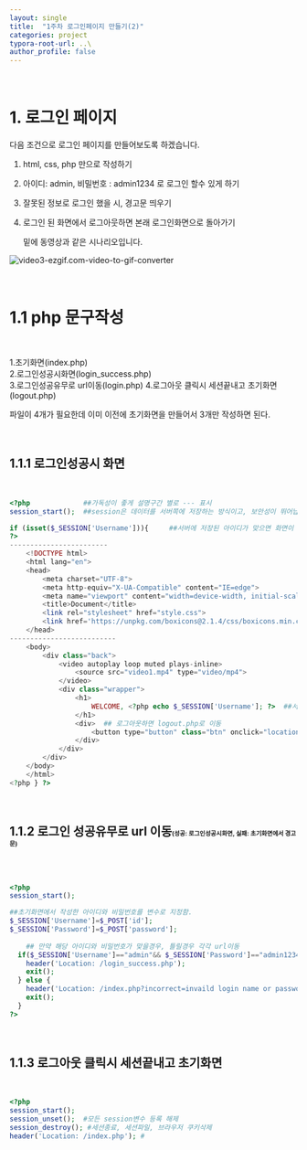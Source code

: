 ```yaml
---
layout: single
title:  "1주차 로그인페이지 만들기(2)"
categories: project
typora-root-url: ..\
author_profile: false
---
```


<br>

# 1. 로그인 페이지

다음 조건으로 로그인 페이지를 만들어보도록 하겠습니다.  

1. html, css, php 만으로 작성하기

2. 아이디: admin, 비밀번호 : admin1234 로 로그인 할수 있게 하기

3. 잘못된 정보로 로그인 했을 시, 경고문 띄우기

4. 로그인 된 화면에서 로그아웃하면 본래 로그인화면으로 돌아가기  

   밑에 동영상과 같은 시나리오입니다.

![video3-ezgif.com-video-to-gif-converter](/images/2024-04-29-3/video3-ezgif.com-video-to-gif-converter.gif)

<br>

# 1.1 php 문구작성

<br>

1.초기화면(index.php)  
2.로그인성공시화면(login_success.php)  	
3.로그인성공유무로 url이동(login.php)
4.로그아웃 클릭시 세션끝내고 초기화면(logout.php)

파일이 4개가 필요한데 이미 이전에 초기화면을 만들어서 3개만 작성하면 된다.

<br>

## 1.1.1 로그인성공시 화면

 <br>

```php
<?php             ##가독성이 좋게 설명구간 별로 --- 표시
session_start();  ##session은 데이터를 서버쪽에 저장하는 방식이고, 보안성이 뛰어납니다.

if (isset($_SESSION['Username'])){     ##서버에 저장된 아이디가 맞으면 화면이 나오도록하는 if문구
?>
------------------------
    <!DOCTYPE html>
    <html lang="en">
    <head>
        <meta charset="UTF-8">
        <meta http-equiv="X-UA-Compatible" content="IE=edge">
        <meta name="viewport" content="width=device-width, initial-scale=1.0">
        <title>Document</title>
        <link rel="stylesheet" href="style.css">
        <link href='https://unpkg.com/boxicons@2.1.4/css/boxicons.min.css' rel='stylesheet'>
    </head>
--------------------------
    <body>
        <div class="back">
            <video autoplay loop muted plays-inline>
                <source src="video1.mp4" type="video/mp4">
            </video>
            <div class="wrapper">
                <h1>
                    WELCOME, <?php echo $_SESSION['Username']; ?>  ##서버에 저장된 아이디 출력
                </h1>
                <div>  ## 로그아웃하면 logout.php로 이동
                    <button type="button" class="btn" onclick="location.href='logout.php'">Logout</button>
                </div>
            </div>
        </div>  
    </body>
    </html>
<?php } ?>
```

<br>

## 1.1.2 로그인 성공유무로 url 이동<span style="font-size:50%">(성공: 로그인성공시화면, 실패: 초기화면에서 경고문)</span>

<br>

```php

<?php
session_start();

##초기화면에서 작성한 아이디와 비밀번호를 변수로 지정함.
$_SESSION['Username']=$_POST['id'];
$_SESSION['Password']=$_POST['password'];
	
	## 만약 해당 아이디와 비밀번호가 맞을경우, 틀릴경우 각각 url이동 
  if($_SESSION['Username']=="admin"&& $_SESSION['Password']=="admin1234"){
    header('Location: /login_success.php');
    exit();
  } else { 
    header('Location: /index.php?incorrect=invaild login name or password');
    exit();
  }
?>
```

<br>

## 1.1.3 로그아웃 클릭시 세션끝내고 초기화면

<br>

```php
<?php
session_start();
session_unset();  #모든 session변수 등록 해제
session_destroy(); #세션종료, 세션파일, 브라우저 쿠키삭제
header('Location: /index.php'); #
```

